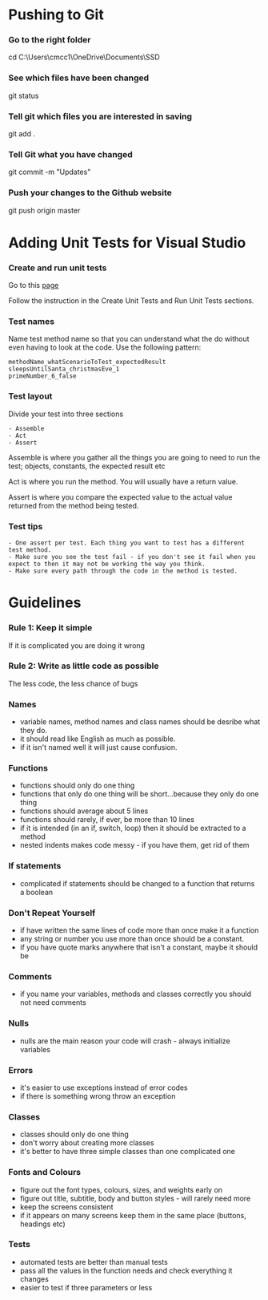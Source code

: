 
# Pushing to Git

### Go to the right folder
cd C:\Users\cmcc1\OneDrive\Documents\SSD

### See which files have been changed
git status

### Tell git which files you are interested in saving
git add .

### Tell Git what you have changed 
git commit -m "Updates"

### Push your changes to the Github website
git push origin master


# Adding Unit Tests for Visual Studio

### Create and run unit tests

Go to this [page](https://docs.microsoft.com/en-us/visualstudio/test/getting-started-with-unit-testing?view=vs-2019)

Follow the instruction in the Create Unit Tests and Run Unit Tests sections.

### Test names

Name test method name so that you can understand what the do without even having to look at the code. Use the following pattern:

```
methodName_whatScenarioToTest_expectedResult
sleepsUntilSanta_christmasEve_1
primeNumber_6_false
```

### Test layout

Divide your test into three sections 

	- Assemble
	- Act
	- Assert

Assemble is where you gather all the things you are going to need to run the test; objects, constants, the expected result etc

Act is where you run the method. You will usually have a return value.

Assert is where you compare the expected value to the actual value returned from the method being tested.

### Test tips

	- One assert per test. Each thing you want to test has a different test method.
	- Make sure you see the test fail - if you don't see it fail when you expect to then it may not be working the way you think.
	- Make sure every path through the code in the method is tested.
	
	
# Guidelines

### Rule 1: Keep it simple
If it is complicated you are doing it wrong

### Rule 2: Write as little code as possible
The less code, the less chance of bugs

### Names
- variable names, method names and class names should be desribe what they do.
- it should read like English as much as possible.
- if it isn't named well it will just cause confusion.

### Functions
- functions should only do one thing
- functions that only do one thing will be short...because they only do one thing
- functions should average about 5 lines
- functions should rarely, if ever, be more than 10 lines 
- if it is intended (in an if, switch, loop) then it should be extracted to a method
- nested indents makes code messy - if you have them, get rid of them

### If statements
- complicated if statements should be changed to a function that returns a boolean

### Don't Repeat Yourself
- if have written the same lines of code more than once make it a function
- any string or number you use more than once should be a constant.
- if you have quote marks anywhere that isn't a constant, maybe it should be

### Comments
- if you name your variables, methods and classes correctly you should not need comments

### Nulls
- nulls are the main reason your code will crash - always initialize variables

### Errors
- it's easier to use exceptions instead of error codes
- if there is something wrong throw an exception

### Classes
- classes should only do one thing
- don't worry about creating more classes
- it's better to have three simple classes than one complicated one

### Fonts and Colours
- figure out the font types, colours, sizes, and weights early on
- figure out title, subtitle, body and button styles - will rarely need more
- keep the screens consistent 
- if it appears on many screens keep them in the same place (buttons, headings etc)

### Tests
- automated tests are better than manual tests
- pass all the values in the function needs and check everything it changes
- easier to test if three parameters or less 


